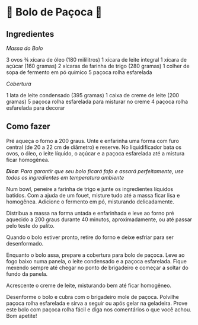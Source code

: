 # :cake: Bolo de Paçoca :peanuts:

## Ingredientes 

_Massa do Bolo_ 

 3 ovos
 ¾ xícara de óleo (180 mililitros)
 1 xícara de leite integral
 1 xícara de açúcar (160 gramas)
 2 xícaras de farinha de trigo (280 gramas)
 1 colher de sopa de fermento em pó químico
 5 paçoca rolha esfarelada

_Cobertura_

 1 lata de leite condensado (395 gramas)
 1 caixa de creme de leite (200 gramas)
 5 paçoca rolha esfarelada para misturar no creme
 4 paçoca rolha esfarelada para decorar


## Como fazer


Pré aqueça o forno a 200 graus. Unte e enfarinha uma forma com furo central (de 20 a 22 cm de diâmetro) e reserve. No liquidificador bata os ovos, o óleo, o leite líquido, o açúcar e a paçoca esfarelada até a mistura ficar homogênea.

_**Dica**: Para garantir que seu bolo ficará fofo e assará perfeitamente, use todos os ingredientes em temperatura ambiente_ 

Num bowl, peneire a farinha de trigo e junte os ingredientes líquidos batidos. Com a ajuda de um fouet, misture tudo até a massa ficar lisa e homogênea. Adicione o fermento em pó, misturando delicadamente.

Distribua a massa na forma untada e enfarinhada e leve ao forno pré aquecido a 200 graus durante 40 minutos, aproximadamente, ou até passar pelo teste do palito.

Quando o bolo estiver pronto, retire do forno e deixe esfriar para ser desenformado.

Enquanto o bolo assa, prepare a cobertura para bolo de paçoca. Leve ao fogo baixo numa panela, o leite condensado e a paçoca esfarelada. Fique mexendo sempre até chegar no ponto de brigadeiro e começar a soltar do fundo da panela.

Acrescente o creme de leite, misturando bem até ficar homogêneo.

Desenforme o bolo e cubra com o brigadeiro mole de paçoca. Polvilhe paçoca rolha esfarelada e sirva a seguir ou após gelar na geladeira. Prove este bolo com paçoca rolha fácil e diga nos comentários o que você achou. Bom apetite!





